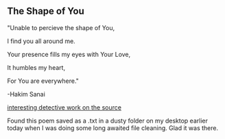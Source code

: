 ## The Shape of You

"Unable to percieve the shape of You,

I find you all around me.

Your presence fills my eyes with Your Love,

It humbles my heart,

For You are everywhere."

-Hakim Sanai

[interesting detective work on the source](https://blogs.loc.gov/catbird/2018/03/who-wrote-the-poem-at-the-end-of-the-shape-of-water/)

Found this poem saved as a .txt in a dusty folder on my desktop earlier today when I was doing some long awaited file cleaning. Glad it was there.

